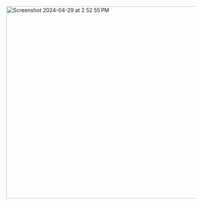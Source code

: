 <img width="512" alt="Screenshot 2024-04-29 at 2 52 55 PM" src="https://github.com/Archetapp/VerifiedBadge/assets/8635253/f85afb1a-6129-4a08-b9ab-cf5851249493">
